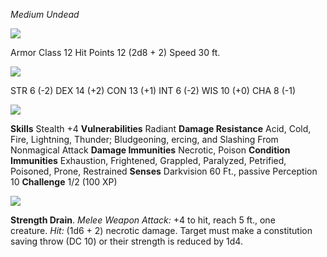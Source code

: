 *Medium Undead*

![](https://www.dndbeyond.com/file-attachments/0/579/stat-block-header-bar.svg)

Armor Class 12 
Hit Points 12 (2d8 + 2)
Speed 30 ft.

![](https://www.dndbeyond.com/file-attachments/0/579/stat-block-header-bar.svg)

STR  6 (-2) 
DEX 14 (+2)
CON 13 (+1)
INT 6 (-2)
WIS 10 (+0)
CHA 8 (-1)

![](https://www.dndbeyond.com/file-attachments/0/579/stat-block-header-bar.svg)

**Skills** Stealth +4
**Vulnerabilities** Radiant
**Damage Resistance** Acid, Cold, Fire, Lightning, Thunder; Bludgeoning, ercing, and Slashing From Nonmagical Attack
**Damage Immunities** Necrotic, Poison
**Condition Immunities** Exhaustion, Frightened, Grappled, Paralyzed, Petrified, Poisoned, Prone, Restrained
**Senses** Darkvision 60 Ft., passive Perception 10
**Challenge** 1/2 (100 XP)

![](https://www.dndbeyond.com/file-attachments/0/579/stat-block-header-bar.svg)

**Strength Drain**. _Melee Weapon Attack:_ +4 to hit, reach 5 ft., one creature. _Hit:_ (1d6 + 2) necrotic damage. Target must make a constitution saving throw (DC 10) or their strength is reduced by 1d4. 
